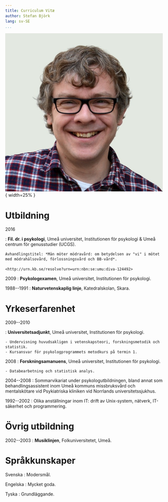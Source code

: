 ```yaml
---
title: Curriculum Vitæ
author: Stefan Björk
lang: sv-SE
...
```


![](images/photo.jpg){ width=25% }

# Utbildning

2016

:   **Fil. dr. i psykologi**, Umeå universitet, Institutionen för psykologi & Umeå centrum för genusstudier (UCGS).

    Avhandlingstitel: *Män möter mödravård: om betydelsen av "vi" i mötet med mödrahälsovård, förlossningsvård och BB-vård*.

    <http://urn.kb.se/resolve?urn=urn:nbn:se:umu:diva-124492>

2009
:   **Psykologexamen**, Umeå universitet, Institutionen för psykologi.

1988--1991
:   **Naturvetenskaplig linje**, Katedralskolan, Skara.

# Yrkeserfarenhet

2009--2010

:   **Universitetsadjunkt**, Umeå universitet, Institutionen för psykologi.

    - Undervisning huvudsakligen i vetenskapsteori, forskningsmetodik och statistik.
    - Kursansvar för psykologprogrammets metodkurs på termin 1.

2008
:   **Forskningsamanuens**, Umeå universitet, Institutionen för psykologi.

    - Databearbetning och statistisk analys.

2004--2008
:   Sommarvikariat under psykologutbildningen, bland annat som behandlingsassistent inom Umeå kommuns missbruksvård och mentalskötare vid Psykiatriska kliniken vid Norrlands universitetssjukhus.

1992--2002
:   Olika anställningar inom IT: drift av Unix-system, nätverk, IT-säkerhet och programmering.

# Övrig utbildning

2002--2003
:   **Musiklinjen**, Folkuniversitetet, Umeå.

# Språkkunskaper

Svenska
:   Modersmål.

Engelska
:   Mycket goda.

Tyska
:   Grundläggande.
